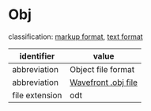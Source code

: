 # Obj
classification: [markup format](markup.md), [text format](text.md)

| identifier     | value
| -------------- | -----
| abbreviation   | Object file format
| abbreviation   | [Wavefront .obj file](wavefront)
| file extension | odt
